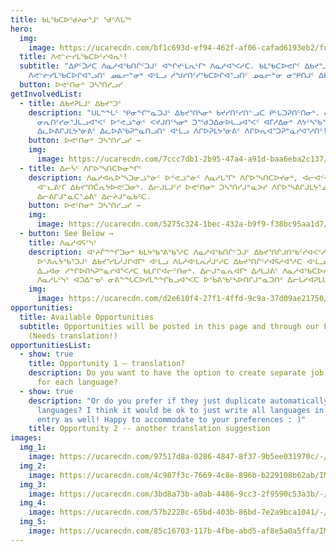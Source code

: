 ```yaml
---
title: ᑲᒪᖃᑕᐅᖁᔨᓂᕐᒧᑦ ᖁᑉᐱᒐᖅ
hero:
  img:
    image: https://ucarecdn.com/bf1c693d-ef94-462f-af06-cafad6193eb2/fullsizeoutput_765.jpeg
  title: ᐱᕙᓪᓖᓯᒪᖃᑕᐅᑦᓯᐊᕆᑦ!
  subtitle: "ᐃᑭᑦᑑᓱᑕ ᐱᓇᓱᐊᖃᑎᒌᑦᑐᒍᑦ ᐊᖏᔪᒻᒪᕆᒻᒥᒃ ᐱᓇᓱᐊᕐᐸᓱᑕ. ᑲᒪᖃᑕᐅᕙᒋᑦ ᐃᑲᔪᕐᓗᑎᑦ
    ᐱᕙᓪᓖᓯᒪᖃᑕᐅᒋᐊᕐᓗᑎᑦ ᓄᓇᓕᓐᓂᒃ ᐊᒻᒪᓗ ᓲᖑᓯᑎᑦᓯᖃᑕᐅᒋᐊᕐᓗᑎᑦ ᓄᓇᓕᓐᓂ ᓂᕿᑎᒍᑦ ᐃᑲᔪᕐᓯᒪᐅᑎᑦᑎᓂᒃ. "
  button: ᐅᕙᑦᑎᓂᒃ ᑐᓴᕐᑎᓯᓗᓯ
getInvolvedList:
  - title: ᐃᑲᔪᕈᒪᒧᑦ ᐃᑲᔪᕐᑐᑦ
    description: "ᑌᒪᖕᖓᑦ ᕿᓂᖏᓐᓇᑐᒍᑦ ᐃᑲᔪᕐᑎᓴᓂᒃ ᑲᔪᓯᑎᑦᓯᑎᓪᓗᑕ ᑭᒡᒐᑐᕈᑎᑦᑎᓂᒃ. ᓂᕐᓯᐅᕕᒻᒥᐅᒐᓗᐊᕐᐸᑦ,
      ᓂᕆᑎᑦᓯᓂᕐᒨᒐᓗᐊᕐᐸᑦ ᐅᕝᕙᓘᓐᓃᑦ ᐸᔪᒍᑎᑦᓴᓂᒃ ᑐᕐᖁᑐᐃᓂᐅᒐᓗᐊᕐᐸᑦ ᐊᒥᓱᐃᓂᒃ ᐱᔭᑦᓴᖃᕐᑎᓯᔪᒍᑦ
      ᐃᓚᐅᕕᒋᒍᒪᔭᕐᓃᕕᑦ ᐃᓚᐅᕕᖃᕈᓐᓇᑎᓗᑎᑦ ᐊᒻᒪᓗ ᐱᒋᐅᕈᒪᔭᕐᓃᕕᑦ ᐱᒋᐅᕆᐊᕐᑐᕈᓐᓇᓯᐊᕐᓱᑎᑦ! "
    button: ᐅᕙᑦᑎᓂᒃ ᑐᓴᕐᑎᓯᓗᓯ →
    img:
      image: https://ucarecdn.com/7ccc7db1-2b95-47a4-a91d-baa6eba2c137/-/resize/800x/getinvolved_volunteer.jpg
  - title: ᐃᓕᓵᑦ ᐱᒋᐅᕐᓴᑎᑕᐅᓂᖏᑦ
    description: ᐱᓇᓱᐊᕆᐅᕐᓴᑐᓂᓘᓐᓃᑦ ᐅᕝᕙᓘᓐᓃᑦ ᐱᓇᓱᒐᕐᒥᒃ ᐱᒋᐅᕐᓴᑎᑕᐅᔪᓂᒃ, ᐊᓕᐊᑉᐸᐳᒍᑦ ᓂᕐᓯᐅᕕᒥ ᐅᕝᕙᓘᓐᓃᑦ
      ᐊᓪᓚᕕᒻᒥ ᐃᑲᔪᕐᑎᑖᕆᔭᐅᕙᑦᑐᓂᒃ. ᐃᓕᒍᒪᒍᑦᓯ ᐅᕙᑦᑎᓂᒃ ᑐᓴᕐᑎᓯᒍᓐᓇᐳᓯ ᐱᒋᐅᕐᓴᕕᒋᒍᒪᔭᕐᓅᕕᑦ
      ᐃᓕᕕᒋᒍᓐᓇᑕᕐᓅᕕᑦ ᐃᓕᔨᒍᓐᓇᑲᑦᑕ.
    button: ᐅᕙᑦᑎᓂᒃ ᑐᓴᕐᑎᓯᓗᓯ →
    img:
      image: https://ucarecdn.com/5275c324-1bec-432a-b9f9-f38bc95aa1d7/-/resize/800x/getinvolved_student-min.jpg
  - button: See Below →
    title: ᐱᓇᓱᐊᕋᑦᓭᑦ
    description: ᐊᑦᔨᒌᖕᖏᑐᓂᒃ ᑲᒪᔭᖃᕐᕕᖃᕐᓱᑕ ᐱᓇᓱᐊᖃᑎᒌᑦᑐᒍᑦ ᐃᑲᔪᕐᑎᒌᒍᑎᖃᑦᓯᐊᐸᑦᓱᑕ ᐱᓇᓱᒐᕐᓂᒃ.
      ᐅᑉᐱᕆᔭᖃᕐᑐᒍᑦ ᐃᑲᔪᕐᓯᒪᓲᒍᒋᐊᒥᒃ ᐊᒻᒪᓗ ᐱᒐᓱᐊᒻᒪᕆᓲᒍᑦᓱᑕ ᐃᑲᔪᕐᑎᒌᑦᓯᐊᕋᓱᐊᕐᓱᑕ ᐊᒻᒪᓗ ᐱᓇᓱᕝᕕᐅᑉ
      ᐃᓗᐊᓂ ᓱᖏᐅᑎᓴᕈᓐᓇᓯᐊᕐᐸᓱᑕ ᑲᒪᒋᒋᐊᓕᑦᑎᓂᒃ. ᐃᓕᒍᓐᓇᕆᐊᒥᒃ ᐃᓱᒪᒍᕕᑦ ᐱᓇᓱᐊᖃᑕᐅᓯᓗᑎᑦ ᐅᕙᑦᑎᓂᒃ
      ᐱᓇᓱᒐᑦᓭᑦ ᐊᑐᐃᓐᓀᑦ ᓂᕕᖕᖓᑕᐅᓯᒪᖕᖏᑲᓗᐊᕐᐸᑕ ᐅᖄᕕᖃᑦᓴᐅᑎᒋᒍᓐᓇᑐᑎᑦ ᐃᓕᒐᓱᐊᕈᒪᒐᔭᕆᐊᒥᒃ.
    img:
      image: https://ucarecdn.com/d2e610f4-27f1-4ffd-9c9a-37d09ae21750/-/resize/800x/getinvolved_job.jpg
opportunities:
  title: Available Opportunities
  subtitle: Opportunities will be posted in this page and through our Facebook.
    (Needs translation!)
opportunitiesList:
  - show: true
    title: Opportunity 1 – translation?
    description: Do you want to have the option to create separate job opportunities
      for each language?
  - show: true
    description: "Or do you prefer if they just duplicate automatically across all
      languages? I think it would be ok to just write all languages in just one
      entry as well! Happy to accommodate to your preferences : )"
    title: Opportunity 2 -- another translation suggestion
images:
  img_1:
    image: https://ucarecdn.com/97517d8a-0286-4847-8f37-9b5ee031970c/-/resize/800x/program_getinvolved_gallery_1.jpg
  img_2:
    image: https://ucarecdn.com/4c987f3c-7669-4c8e-896b-b229108b62ab/IMG_6033.jpg
  img_3:
    image: https://ucarecdn.com/3bd8a73b-a0ab-4486-9cc3-2f9590c53a3b/-/resize/800x/program_getinvolved_gallery_3.jpg
  img_4:
    image: https://ucarecdn.com/57b2228c-65bd-403b-86bd-7e2a9bca1041/-/resize/800x/program_getinvolved_gallery_4.jpg
  img_5:
    image: https://ucarecdn.com/85c16703-117b-4fbe-abd5-af8e5a0a5ffa/IMG_4915.jpg
---
```

